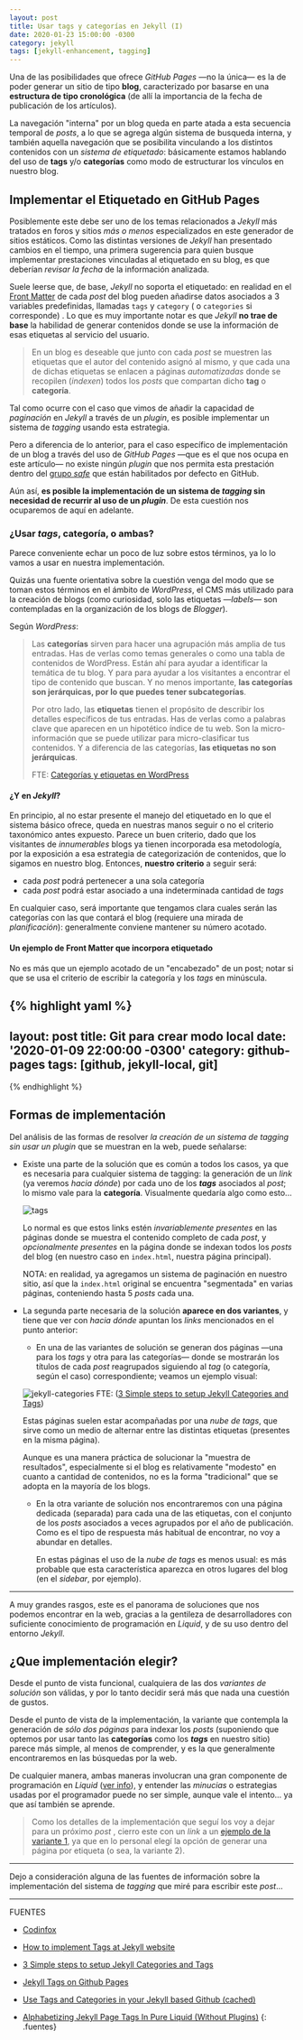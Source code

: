 ```yaml
---
layout: post
title: Usar tags y categorías en Jekyll (I)
date: 2020-01-23 15:00:00 -0300
category: jekyll
tags: [jekyll-enhancement, tagging]
---
```

Una de las posibilidades que ofrece *GitHub Pages* —no la única— es la de poder generar un sitio de tipo **blog**, caracterizado por basarse en una **estructura de tipo cronológica** (de allí la importancia de la fecha de publicación de los artículos).

La navegación "interna" por un blog queda en parte atada a esta secuencia temporal de *posts*, a lo que se agrega algún sistema de busqueda interna, y también aquella navegación que se posibilita vinculando a los distintos contenidos con un *sistema de etiquetado*: básicamente estamos hablando del uso de **tags** y/o **categorías** como modo de estructurar los vínculos en nuestro blog.

## Implementar el Etiquetado en GitHub Pages

Posiblemente este debe ser uno de los temas relacionados a *Jekyll* más tratados en foros y sitios *más o menos* especializados en este generador de sitios estáticos. Como las distintas versiones de *Jekyll* han presentado cambios en el tiempo, una primera sugerencia para quien busque implementar prestaciones vinculadas al etiquetado en su blog, es que deberían *revisar la fecha* de la información analizada.

Suele leerse que, de base,  *Jekyll* no soporta el etiquetado: en realidad en el [Front Matter](https://jekyllrb.com/docs/front-matter/#predefined-variables-for-posts) de cada *post* del blog pueden añadirse datos asociados a 3 variables predefinidas, llamadas `tags` y  `category` ( o `categories` si corresponde) . Lo que es muy importante notar es que *Jekyll*  **no trae de base** la habilidad de generar contenidos donde se use la información de esas etiquetas al servicio del usuario.

> En un blog es deseable que junto con cada *post* se muestren las etiquetas que el autor del contenido asignó al mismo, y que cada una de dichas etiquetas se enlacen a páginas *automatizadas* donde se recopilen (*indexen*) todos los *posts* que compartan dicho **tag** o **categoría**.

Tal como ocurre con el caso que vimos de añadir la capacidad de *paginación* en *Jekyll* a través de un *plugin*, es posible implementar un sistema de *tagging* usando esta estrategia.

Pero a diferencia de lo anterior, para el caso específico de implementación de un blog a través del uso de *GitHub Pages* —que es el que nos ocupa en este artículo— no existe ningún *plugin* que nos permita esta prestación dentro del [grupo *safe*](https://pages.github.com/versions/) que están habilitados por defecto en GitHub.

Aún así, **es posible la implementación de un sistema de *tagging* sin necesidad de recurrir al uso de un *plugin***. De esta cuestión nos ocuparemos de aquí en adelante.

### ¿Usar *tags*, categoría, o ambas?

Parece conveniente echar un poco de luz sobre  estos términos, ya lo lo vamos a usar en nuestra implementación.

Quizás una fuente orientativa sobre la cuestión venga del modo que se toman estos términos en el ámbito de *WordPress*, el CMS más utilizado para la creación de blogs (como curiosidad, solo las etiquetas —*labels*— son contempladas en la organización de los blogs de *Blogger*).

Según *WordPress*:

> Las **categorías**  sirven para hacer una agrupación más amplia de tus entradas. Has de  verlas como temas generales o como una tabla de contenidos de WordPress. Están ahí para ayudar a identificar la temática de tu blog. Y para para ayudar a los visitantes a encontrar el tipo de contenido que  buscan. Y no menos importante, **las categorías son jerárquicas, por lo que puedes tener subcategorías**.  
>
> Por otro lado, las **etiquetas** tienen el propósito de  describir los detalles específicos de tus entradas. Has de verlas como a palabras clave que aparecen en un hipotético índice de tu web. Son la  micro-información que se puede utilizar para micro-clasificar tus  contenidos. Y a diferencia de las categorías, **las etiquetas no son jerárquicas**.  
>
> FTE: [Categorías y etiquetas en WordPress](https://neliosoftware.com/es/blog/categorias-y-etiquetas-en-wordpress/)

#### ¿Y en *Jekyll*?

En principio, al no estar presente el manejo del etiquetado en lo que el sistema básico ofrece, queda en nuestras manos seguir o no el criterio taxonómico antes expuesto.  Parece un buen criterio, dado que los visitantes de *innumerables* blogs ya tienen incorporada esa metodología, por la exposición a esa estrategia de categorización de contenidos, que lo sigamos en nuestro blog.
Entonces, **nuestro criterio** a seguir será:

+ cada *post* podrá pertenecer a una sola categoría
+ cada *post* podrá estar asociado a una indeterminada cantidad de *tags*

En cualquier caso, será importante que tengamos clara cuales serán las categorías con las que contará el blog (requiere una mirada de *planificación*): generalmente conviene mantener su número acotado.

#### Un ejemplo de Front Matter que incorpora etiquetado

No es más que un ejemplo acotado de un "encabezado" de un post; notar si que se usa el criterio de escribir la categoría y los *tags* en minúscula.

{% highlight yaml %}
---
layout: post
title: Git para crear modo local
date: '2020-01-09 22:00:00 -0300'
category: github-pages
tags: [github, jekyll-local, git]
---
{% endhighlight %}


## Formas de implementación

Del análisis de las formas de resolver *la creación de un sistema de tagging sin usar un plugin* que se muestran en la web, puede señalarse:

+ Existe una parte de la solución que es común a todos los casos, ya que es necesaria para cualquier sistema de tagging: la generación de un *link* (ya veremos *hacia dónde*) por cada uno de los ***tags*** asociados al *post*; lo mismo vale para la **categoría**. Visualmente quedaría algo como esto...

  ![tags]({{site.baseurl}}/images/tags.PNG)

  Lo normal es que estos links estén *invariablemente presentes* en las páginas donde se muestra el contenido completo de cada *post*, y *opcionalmente presentes* en la página donde se indexan todos los *posts* del blog (en nuestro caso en `index.html`, nuestra página principal).

  NOTA: en realidad, ya agregamos un sistema de paginación en nuestro sitio, así que la `index.html` original se encuentra "segmentada" en varias páginas, conteniendo hasta 5 *posts* cada una.

+ La segunda parte necesaria de la solución **aparece en dos variantes**, y tiene que ver con *hacia dónde* apuntan los *links* mencionados en el punto anterior:

  + En una de las variantes de solución se generan dos páginas —una para los *tags* y otra para las categorías— donde se mostrarán los títulos de cada *post* reagrupados siguiendo al *tag* (o categoría, según el caso) correspondiente; veamos un ejemplo visual:

  ![jekyll-categories]({{site.baseurl}}/images/jekyll-categories.svg)
  	FTE: ([3 Simple steps to setup Jekyll Categories and Tags](https://blog.webjeda.com/jekyll-categories/))  


  Estas páginas suelen estar acompañadas por una *nube de tags*, que sirve como un medio de alternar entre las distintas etiquetas (presentes en la misma página).

  Aunque es una manera práctica de solucionar la "muestra de resultados", especialmente si el blog es relativamente "modesto" en cuanto a cantidad de contenidos, no es la forma "tradicional" que se adopta en la mayoría de los blogs.

  + En la otra variante de solución nos encontraremos con una página dedicada (separada) para cada una de las etiquetas, con el conjunto de los *posts* asociados a veces agrupados por el año de publicación. Como es el tipo de respuesta más habitual de encontrar, no voy a abundar en detalles.

    En estas páginas el uso de la *nube de tags* es menos usual: es más probable que esta característica aparezca en otros lugares del blog (en el *sidebar*, por ejemplo).


***

A muy grandes rasgos, este es el panorama de soluciones que nos podemos encontrar en la web, gracias a la gentileza de desarrolladores con suficiente conocimiento de programación en *Liquid*, y de su uso dentro del entorno *Jekyll*.

## ¿Que implementación elegir?

Desde el punto de vista funcional, cualquiera de las dos *variantes de solución* son válidas, y por lo tanto decidir será más que nada una cuestión de gustos.

Desde el punto de vista de la implementación, la variante que contempla la generación de *sólo dos páginas* para indexar los *posts* (suponiendo que optemos por usar tanto las **categorías** como los ***tags*** en nuestro sitio) parece más simple, al menos de comprender, y es la que generalmente encontraremos en las búsquedas por la web.

De cualquier manera,  ambas maneras involucran una gran componente de programación en *Liquid* ([ver info](https://shopify.github.io/liquid/)), y entender las *minucias* o estrategias usadas por el programador puede no ser simple, aunque vale el intento... ya que así también se aprende.

> Como los detalles de la implementación que seguí los voy a dejar para un próximo *post* , cierro este con un *link* a un [ejemplo de la variante 1](http://pavdmyt.com/tags/), ya que en lo personal elegí la opción de generar una página por etiqueta (o sea, la variante 2).

***

Dejo a consideración alguna de las fuentes de información sobre la implementación del sistema de *tagging* que miré para escribir este *post*...

***

FUENTES

+ [Codinfox](https://codinfox.github.io/dev/2015/03/06/use-tags-and-categories-in-your-jekyll-based-github-pages/)

+ [How to implement Tags at Jekyll website](http://pavdmyt.com/how-to-implement-tags-at-jekyll-website/)

+ [3 Simple steps to setup Jekyll Categories and Tags](https://blog.webjeda.com/jekyll-categories/)

+ [Jekyll Tags on Github Pages](https://longqian.me/2017/02/09/github-jekyll-tag/)

+ [Use Tags and Categories in your Jekyll based Github (cached)](http://webcache.googleusercontent.com/search?q=cache:http://ju.outofmemory.cn/entry/132959)

+ [Alphabetizing Jekyll Page Tags In Pure Liquid (Without Plugins)](https://blog.lanyonm.org/articles/2013/11/21/alphabetize-jekyll-page-tags-pure-liquid.html)
{: .fuentes}
